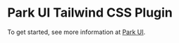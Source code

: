 # Park UI Tailwind CSS Plugin

To get started, see more information at [Park UI](https://park-ui.com/docs/tailwind/overview/getting-started/).